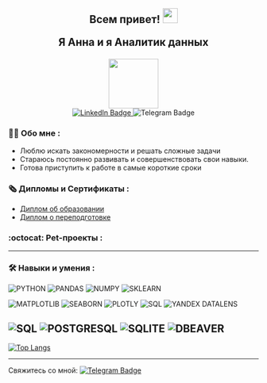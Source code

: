 <h2 align="center">
  Всем привет! 
  <img src="https://media.giphy.com/media/hvRJCLFzcasrR4ia7z/giphy.gif" width="30px"/>
  
  Я Анна и я Аналитик данных
</h2>

<div id="header" align="center">
  <img src="https://media4.giphy.com/media/v1.Y2lkPTc5MGI3NjExdnJrMW9vZjZnNDQ0NjB6eHFpamcwenYwZ2ljNXEyODc4d251c3BvcyZlcD12MV9pbnRlcm5hbF9naWZfYnlfaWQmY3Q9Zw/nNOAPjUdo4mpZFkDf8/giphy.gif" width="100"/>
</div>

<div id="badges" align="center">
  <a href="https://www.linkedin.com/in/anna-vakhrusheva-w">
    <img src="https://img.shields.io/badge/LinkedIn-blue?style=for-the-badge&logo=linkedin&logoColor=white" alt="LinkedIn Badge"/>
  </a>
    <img src="https://img.shields.io/badge/Telegram-blue?style=for-the-badge&logo=twitter&logoColor=white" alt="Telegram Badge"/>
  </a>
</div>

### :woman_technologist: Обо мне :

- Люблю искать закономерности и решать сложные задачи
- Стараюсь постоянно развивать и совершенствовать свои навыки.
- Готова приступить к работе в самые короткие сроки

### 🗞️ Дипломы и Сертификаты  :
- <a href="https://drive.google.com/file/d/1NNG7NWS5XWw1orC02CXbJhM4GNDda4Yn/view?usp=sharing" rel="nofollow">Диплом об образовании</a>
- <a href="https://drive.google.com/file/d/1JYnLc0yos55Y0gRdiczv4QRz3nPetUNo/view?usp=sharing" rel="nofollow">Диплом о переподготовке</a>

### :octocat: Pet-проекты  :

---

### :hammer_and_wrench: Навыки и умения :
![PYTHON](https://img.shields.io/badge/PYTHON-F7DF1E?style=for-the-badge&logo=python&logoColor=black)
![PANDAS](https://img.shields.io/badge/PANDAS-%23593d88.svg?style=for-the-badge&logo=pandas&logoColor=white)
![NUMPY](https://img.shields.io/badge/NUMPY-black?style=for-the-badge&logo=numpy&logoColor=white)
![SKLEARN](https://img.shields.io/badge/SKLEARN-%2338B2AC.svg?style=for-the-badge&logo=sklearn&logoColor=white)

![MATPLOTLIB](https://img.shields.io/badge/MATPLOTLIB-black?style=for-the-badge&logo=matplotlib&logoColor=white)
![SEABORN](https://img.shields.io/badge/SEABORN-%23E0234E.svg?style=for-the-badge&logo=seaborn&logoColor=white)
![PLOTLY](https://img.shields.io/badge/PLOTLY-%230081CB.svg?style=for-the-badge&logo=plotly&logoColor=white)
![SQL](https://img.shields.io/badge/SQL-316192?style=for-the-badge&logo=sql&logoColor=white)
![YANDEX DATALENS](https://img.shields.io/badge/yandex%20datalens-black?style=for-the-badge&logo=yandexdatalens&logoColor=white)

![SQL](https://img.shields.io/badge/SQL-316192?style=for-the-badge&logo=sql&logoColor=white)
![POSTGRESQL](https://img.shields.io/badge/POSTGRESQL-6DA55F?style=for-the-badge&logo=postgresql&logoColor=white)
![SQLITE](https://img.shields.io/badge/SQLITE-%2320232a.svg?style=for-the-badge&logo=sqlite&logoColor=%2361DAFB)
![DBEAVER](https://img.shields.io/badge/DBEAVER-371777?style=for-the-badge&logo=dbeaver&logoColor=white)
---
[![Top Langs](https://github-readme-stats.vercel.app/api/top-langs/?username=AnnaWinterV&layout=compact&theme=vision-friendly-dark)](https://github.com/anuraghazra/github-readme-stats)

---

Свяжитесь со мной: [![Telegram Badge](https://img.shields.io/badge/-AnnaV_Winter-blue?style=flat&logo=Telegram&logoColor=white)](https://t.me/AnnaV_Winter) 

<div>
  <a href="https://t.me/AnnaV_Winter">
  <img src="https://komarev.com/ghpvc/?username=AnnaWinterV&style=flat-square&color=blue" alt=""
  align="center"/>
</div>
  


